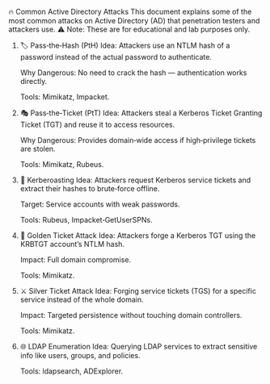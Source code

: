 🔥 Common Active Directory Attacks
This document explains some of the most common attacks on Active Directory (AD) that penetration testers and attackers use.
⚠️ Note: These are for educational and lab purposes only.

1. 🏷️ Pass‑the‑Hash (PtH)
   Idea: Attackers use an NTLM hash of a password instead of the actual password to authenticate.
   
   Why Dangerous: No need to crack the hash — authentication works directly.
   
   Tools: Mimikatz, Impacket.

2. 🎭 Pass‑the‑Ticket (PtT)
   Idea: Attackers steal a Kerberos Ticket Granting Ticket (TGT) and reuse it to access resources.
   
   Why Dangerous: Provides domain‑wide access if high‑privilege tickets are stolen.
   
   Tools: Mimikatz, Rubeus.

3. 🧩 Kerberoasting
   Idea: Attackers request Kerberos service tickets and extract their hashes to brute‑force offline.
   
   Target: Service accounts with weak passwords.
   
   Tools: Rubeus, Impacket‑GetUserSPNs.

4. 👑 Golden Ticket Attack
   Idea: Attackers forge a Kerberos TGT using the KRBTGT account’s NTLM hash.
   
   Impact: Full domain compromise.
   
   Tools: Mimikatz.

5. ⚔️ Silver Ticket Attack
   Idea: Forging service tickets (TGS) for a specific service instead of the whole domain.
   
   Impact: Targeted persistence without touching domain controllers.
   
   Tools: Mimikatz.

6. 🌐 LDAP Enumeration
   Idea: Querying LDAP services to extract sensitive info like users, groups, and policies.
   
   Tools: ldapsearch, ADExplorer.
   
